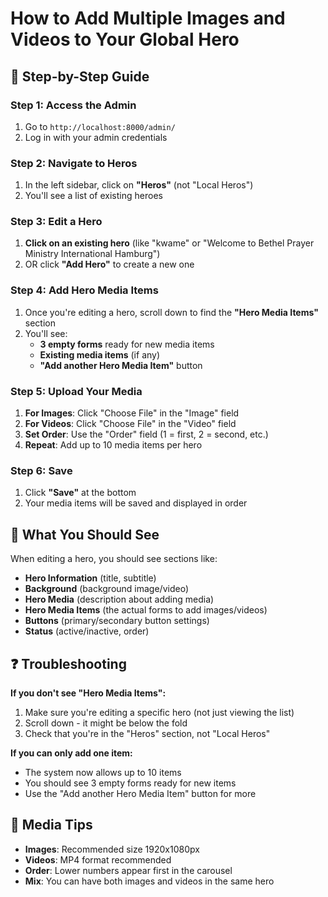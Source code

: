 # How to Add Multiple Images and Videos to Your Global Hero

## 🎯 **Step-by-Step Guide**

### **Step 1: Access the Admin**
1. Go to `http://localhost:8000/admin/`
2. Log in with your admin credentials

### **Step 2: Navigate to Heros**
1. In the left sidebar, click on **"Heros"** (not "Local Heros")
2. You'll see a list of existing heroes

### **Step 3: Edit a Hero**
1. **Click on an existing hero** (like "kwame" or "Welcome to Bethel Prayer Ministry International Hamburg")
2. OR click **"Add Hero"** to create a new one

### **Step 4: Add Hero Media Items**
1. Once you're editing a hero, scroll down to find the **"Hero Media Items"** section
2. You'll see:
   - **3 empty forms** ready for new media items
   - **Existing media items** (if any)
   - **"Add another Hero Media Item"** button

### **Step 5: Upload Your Media**
1. **For Images**: Click "Choose File" in the "Image" field
2. **For Videos**: Click "Choose File" in the "Video" field
3. **Set Order**: Use the "Order" field (1 = first, 2 = second, etc.)
4. **Repeat**: Add up to 10 media items per hero

### **Step 6: Save**
1. Click **"Save"** at the bottom
2. Your media items will be saved and displayed in order

## 🔧 **What You Should See**

When editing a hero, you should see sections like:
- **Hero Information** (title, subtitle)
- **Background** (background image/video)
- **Hero Media** (description about adding media)
- **Hero Media Items** (the actual forms to add images/videos)
- **Buttons** (primary/secondary button settings)
- **Status** (active/inactive, order)

## ❓ **Troubleshooting**

**If you don't see "Hero Media Items":**
1. Make sure you're editing a specific hero (not just viewing the list)
2. Scroll down - it might be below the fold
3. Check that you're in the "Heros" section, not "Local Heros"

**If you can only add one item:**
- The system now allows up to 10 items
- You should see 3 empty forms ready for new items
- Use the "Add another Hero Media Item" button for more

## 📸 **Media Tips**

- **Images**: Recommended size 1920x1080px
- **Videos**: MP4 format recommended
- **Order**: Lower numbers appear first in the carousel
- **Mix**: You can have both images and videos in the same hero 